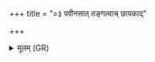 +++
title = "०३ पवीनसात् तङ्गल्वाच् छायकाद्"

+++
<details><summary>मूलम् (GR)</summary>

पवीनसात् तङ्गल्वाच्  
छायकाद् उत नग्नकात् ।  
प्रजायै पत्ये त्वा पिङ्गः  
परि पातु किमीदिनः ॥
</details>